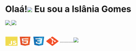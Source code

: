 <div>
  
  <h1>
    Olaá!<img Src="https://media.giphy.com/media/mGcNjsfWAjY5AEZNw6/giphy.gif" width="50"> Eu sou a Islânia Gomes 
  </h1>
  

  
</div>

<div>
  <a href="https://github.com/duribeiro">
    <img height="150em" src="https://github-readme-stats.vercel.app/api?username=IslaniaGomes&count_private=true&include_all_commits=true&show_icons=true&theme=dracula&hide_border=false&show_owner=true"/>
    <img height="150em" src="https://github-readme-stats.vercel.app/api/top-langs/?username=IslaniaGomes&theme=dracula&hide_border=false&&layout=compact"/>
  </a>
</div>
<br> <br>
<div>
  
  <img align="center" alt="Js" height="30" width="40" src="https://raw.githubusercontent.com/devicons/devicon/master/icons/javascript/javascript-plain.svg">
  <img align="center" alt="HTML" height="30" width="40" src="https://raw.githubusercontent.com/devicons/devicon/master/icons/html5/html5-original.svg">
  <img align="center" alt="CSS" height="30" width="40" src="https://raw.githubusercontent.com/devicons/devicon/master/icons/css3/css3-original.svg">
  <img align="center" alt="git" height="30" width="40" src="https://raw.githubusercontent.com/devicons/devicon/master/icons/git/git-original.svg">
     ...........<img src="https://raw.githubusercontent.com/innng/innng/master/assets/kyubey.gif" height="40" />

</div><br>


  





